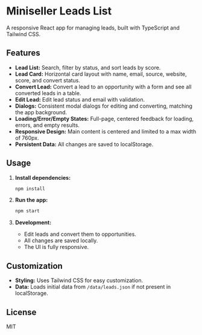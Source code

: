 # Miniseller Leads List

A responsive React app for managing leads, built with TypeScript and Tailwind CSS.

## Features

- **Lead List:** Search, filter by status, and sort leads by score.
- **Lead Card:** Horizontal card layout with name, email, source, website, score, and convert status.
- **Convert Lead:** Convert a lead to an opportunity with a form and see all converted leads in a table.
- **Edit Lead:** Edit lead status and email with validation.
- **Dialogs:** Consistent modal dialogs for editing and converting, matching the app background.
- **Loading/Error/Empty States:** Full-page, centered feedback for loading, errors, and empty results.
- **Responsive Design:** Main content is centered and limited to a max width of 760px.
- **Persistent Data:** All changes are saved to localStorage.

## Usage

1. **Install dependencies:**

   ```bash
   npm install
   ```

2. **Run the app:**

   ```bash
   npm start
   ```

3. **Development:**
   - Edit leads and convert them to opportunities.
   - All changes are saved locally.
   - The UI is fully responsive.

## Customization

- **Styling:** Uses Tailwind CSS for easy customization.
- **Data:** Loads initial data from `/data/leads.json` if not present in localStorage.

## License

MIT
